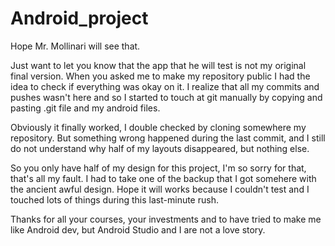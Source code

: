 # Android_project

Hope Mr. Mollinari will see that.

Just want to let you know that the app that he will test is not my original final version. When you asked me to make my repository public
I had the idea to check if everything was okay on it.
I realize that all my commits and pushes wasn't here and so I started to touch at git manually by copying and pasting .git file and my android files.

Obviously it finally worked, I double checked by cloning somewhere my repository. But something wrong happened during the last commit, and I still do 
not understand why half of my layouts disappeared, but nothing else.

So you only have half of my design for this project, I'm so sorry for that, that's all my fault. I had to take one of the backup that I got somehere with the ancient awful design.
Hope it will works because I couldn't test and I touched lots of things during this last-minute rush.

Thanks for all your courses, your investments and to have tried to make me like Android dev, but Android Studio and I are not a love story.
